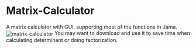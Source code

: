 # Matrix-Calculator
A matrix calculator with GUI, supporting most of the functions in Jama.
<img src="https://github.com/irsisyphus/pictures/raw/master/Matrix-Calculator/main.png" alt="matrix-calculator" align=center />
You may want to download and use it to save time when calculating determinant or doing factorization.
